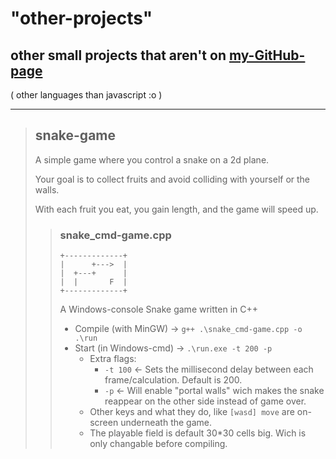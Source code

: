 
# "other-projects"

## other small projects that aren't on [my-GitHub-page](https://maz01001.github.io)

( other languages than javascript :o )

----
>
> ## snake-game
>
> A simple game where you control a snake on a 2d plane.
>
> Your goal is to collect fruits and avoid colliding with yourself or the walls.
>
> With each fruit you eat, you gain length, and the game will speed up.
>
> >
> > ### snake_cmd-game.cpp
> >
> >     +-------------+
> >     |      +--->  |
> >     |  +---+      |
> >     |  |       F  |
> >     +-------------+
> >
> > A Windows-console Snake game written in C++
> >
> > + Compile (with MinGW) → `g++ .\snake_cmd-game.cpp -o .\run`
> > + Start (in Windows-cmd) → `.\run.exe -t 200 -p`
> >   + Extra flags:
> >     + `-t 100` ← Sets the millisecond delay between each frame/calculation. Default is 200.
> >     + `-p` ← Will enable "portal walls" wich makes the snake reappear on the other side instead of game over.
> >   + Other keys and what they do, like `[wasd] move` are on-screen underneath the game.
> >   + The playable field is default 30*30 cells big. Wich is only changable before compiling.
> >
>

